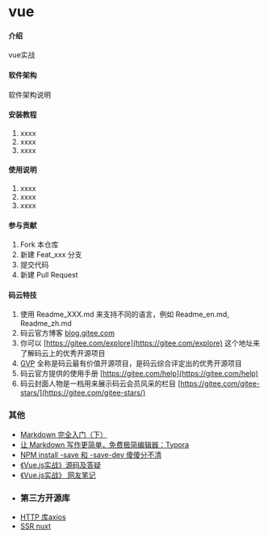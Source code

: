 # vue

#### 介绍
vue实战

#### 软件架构
软件架构说明


#### 安装教程

1. xxxx
2. xxxx
3. xxxx

#### 使用说明

1. xxxx
2. xxxx
3. xxxx

#### 参与贡献

1. Fork 本仓库
2. 新建 Feat_xxx 分支
3. 提交代码
4. 新建 Pull Request


#### 码云特技

1. 使用 Readme\_XXX.md 来支持不同的语言，例如 Readme\_en.md, Readme\_zh.md
2. 码云官方博客 [blog.gitee.com](https://blog.gitee.com)
3. 你可以 [https://gitee.com/explore](https://gitee.com/explore) 这个地址来了解码云上的优秀开源项目
4. [GVP](https://gitee.com/gvp) 全称是码云最有价值开源项目，是码云综合评定出的优秀开源项目
5. 码云官方提供的使用手册 [https://gitee.com/help](https://gitee.com/help)
6. 码云封面人物是一档用来展示码云会员风采的栏目 [https://gitee.com/gitee-stars/](https://gitee.com/gitee-stars/)

### 其他
+ [Markdown 完全入门（下）](https://sspai.com/post/36610)
+ [让 Markdown 写作更简单，免费极简编辑器：Typora](https://sspai.com/post/30292)
+ [NPM install -save 和 -save-dev 傻傻分不清](https://www.limitcode.com/detail/59a15b1a69e95702e0780249.html)
+ [《Vue.js实战》源码及答疑](https://github.com/icarusion/vue-book)
+ [《Vue.js实战》 网友笔记](https://github.com/zyf711/vue-combat-book)
+ ### 第三方开源库
+ [HTTP 库axios](https://github.com/axios/axios)
+ [SSR nuxt](https://github.com/nuxt/nuxt.js)
